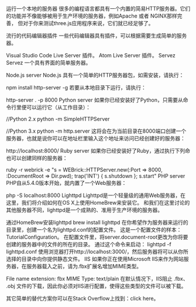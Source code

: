 运行一个本地的服务器
很多的编程语言都具有一个内置的简易HTTP服务器。它们的功能并不像能够被用于生产环境的服务器，例如Apache 或者 NGINX那样完善， 但对于你来测试three.js应用程序来说，它们就已经足够了。

流行的代码编辑器插件
一些代码编辑器具有插件，可以根据需要生成简单的服务器。

Visual Studio Code Live Server 插件。
Atom Live Server 插件。
Servez
Servez 一个具有界面的简单服务器。

Node.js server
Node.js 具有一个简单的HTTP服务器包，如需安装，请执行：

npm install http-server -g
若要从本地目录下运行，请执行：

http-server . -p 8000
Python server
如果你已经安装好了Python，只需要从命令行里便可以运行它（从工作目录）：

//Python 2.x
python -m SimpleHTTPServer

//Python 3.x
python -m http.server
这将会在为当前目录在8000端口创建一个服务器，也就是说你可以在地址栏里输入这个地址来访问已经创建好的服务器：

http://localhost:8000/
Ruby server
如果你已经安装好了Ruby，通过执行下列命也可以创建同样的服务器：

ruby -r webrick -e "s = WEBrick::HTTPServer.new(:Port => 8000, :DocumentRoot => Dir.pwd); trap('INT') { s.shutdown }; s.start"
PHP server
PHP自从5.4.0版本开始，就内置了一个Web服务器：

php -S localhost:8000
Lighttpd
Lighttpd是一个轻量级的通用Web服务器，在这里，我们将介绍如何在OS X上使用HomeBrew来安装它。 和我们在这里讨论的其他服务器不同，lighttpd是一个成熟的、准用于生产环境的服务器。

通过HomeBrew安装lighttpd
brew install lighttpd
在你希望作为服务器来运行的目录里，创建一个名为lighttpd.conf的配置文件。 这是一个配置文件的样本：TutorialConfiguration。
在配置文件里，将server.document-root更改为你将要创建的服务器中的文件的所在的目录。
通过这个命令来启动：
lighttpd -f lighttpd.conf
使用浏览器打开http://localhost:3000/，然后服务器将可以从你所选择的目录中向你提供静态文件。
IIS
如果你正在使用Microsoft IIS来作为网站服务器，在服务器载入之前，请为.fbx扩展名增加MIME类型。

File name extension: fbx        MIME Type: text/plain
在默认情况下，IIS阻止 .fbx、 .obj 文件的下载，因此你必须对IIS进行配置，使得这些类型的文件可以被下载。

其它简单的替代方案你可以在Stack Overflow上找到：click here。

